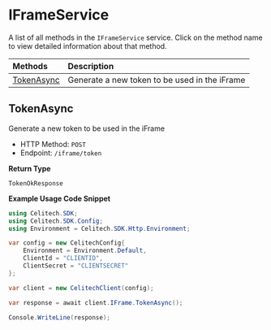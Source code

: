 # IFrameService

A list of all methods in the `IFrameService` service. Click on the method name to view detailed information about that method.

| Methods                   | Description                                   |
| :------------------------ | :-------------------------------------------- |
| [TokenAsync](#tokenasync) | Generate a new token to be used in the iFrame |

## TokenAsync

Generate a new token to be used in the iFrame

- HTTP Method: `POST`
- Endpoint: `/iframe/token`

**Return Type**

`TokenOkResponse`

**Example Usage Code Snippet**

```csharp
using Celitech.SDK;
using Celitech.SDK.Config;
using Environment = Celitech.SDK.Http.Environment;

var config = new CelitechConfig{
    Environment = Environment.Default,
	ClientId = "CLIENTID",
	ClientSecret = "CLIENTSECRET"
};

var client = new CelitechClient(config);

var response = await client.IFrame.TokenAsync();

Console.WriteLine(response);
```

